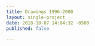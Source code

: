 ```yaml
---
title: Drawings 1996-2000
layout: single-project
date: 2018-10-07 14:04:32 -0500
published: false

---
```

